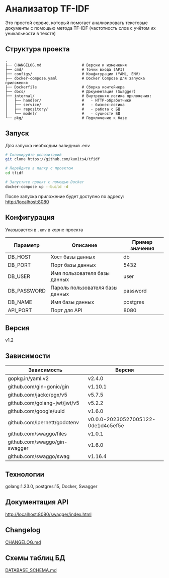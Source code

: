# Анализатор TF-IDF

Это простой сервис, который помогает анализировать текстовые документы с помощью метода TF-IDF (частотность слов с учётом их уникальности в тексте)

## Структура проекта

```text
.
├── CHANGELOG.md                  # Версии и изменения
├── cmd/                          # Точки входа (API)
├── configs/                      # Конфигурации (YAML, ENV)
├── docker-compose.yaml           # Docker Compose для запуска приложения
├── Dockerfile                    # Сборка контейнера
├── docs/                         # Документация (Swagger)
├── internal/                     # Внутренняя логика приложения:
│   ├── handler/                  #   - HTTP-обработчики
│   ├── service/                  #   - бизнес-логика
│   ├── repository/               #   - работа с БД
│   └── model/                    #   - сущности БД
└── pkg/                          # Подключение к базе
```

## Запуск

Для запуска необходим валидный .env
```bash
# Склонируйте репозиторий
git clone https://github.com/kun1ts4/tfidf

# Перейдите в папку с проектом
cd tfidf

# Запустите проект с помощью Docker
docker-compose up --build -d
```

После запуска приложение будет доступно по адресу: [http://localhost:8080](http://localhost:8080)

## Конфигурация

Указывается в `.env` в корне проекта

| Параметр   | Описание                           | Пример значения |
| ---------- | ---------------------------------- | --------------- |
| DB_HOST    | Хост базы данных                   | db              |
| DB_PORT    | Порт базы данных                   | 5432            |
| DB_USER    | Имя пользователя базы данных       | user            |
| DB_PASSWORD| Пароль пользователя базы данных    | password        |
| DB_NAME    | Имя базы данных                    | postgres        |
| API_PORT   | Порт для API                       | 8080            |

## Версия

v1.2

## Зависимости

| Зависимость                  | Версия                          |
|------------------------------|---------------------------------|
| gopkg.in/yaml.v2             | v2.4.0                          |
| github.com/gin-gonic/gin      | v1.10.1                         |
| github.com/jackc/pgx/v5       | v5.7.5                          |
| github.com/golang-jwt/jwt/v5  | v5.2.2                          |
| github.com/google/uuid        | v1.6.0                          |
| github.com/lpernett/godotenv  | v0.0.0-20230527005122-0de1d4c5ef5e |
| github.com/swaggo/files       | v1.0.1                          |
| github.com/swaggo/gin-swagger | v1.6.0                          |
| github.com/swaggo/swag        | v1.16.4                         |

## Технологии

golang:1.23.0, postgres:15, Docker, Swagger

## Документация API
[http://localhost:8080/swagger/index.html](http://localhost:8080/swagger/index.html)

## Changelog
[CHANGELOG.md](CHANGELOG.md)

## Схемы таблиц БД
[DATABASE_SCHEMA.md](DATABASE_SCHEMA.md)
